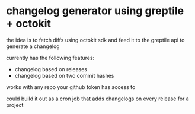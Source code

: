 # changelog generator using greptile + octokit

the idea is to fetch diffs using octokit sdk and feed it to the greptile api to generate a changelog

currently has the following features:
- changelog based on releases
- changelog based on two commit hashes

works with any repo your github token has access to

could build it out as a cron job that adds changelogs on every release for a project
